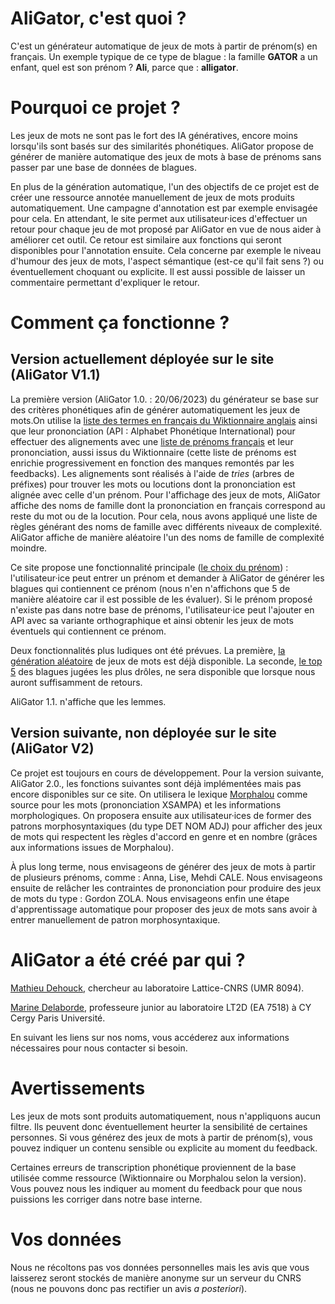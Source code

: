 # AliGator, c'est quoi ?

C'est un générateur automatique de jeux de mots à partir de prénom(s) en français. Un exemple typique de ce type de blague : la famille **GATOR** a un enfant, quel est son prénom ? **Ali**, parce que : **alligator**. 

# Pourquoi ce projet ?

Les jeux de mots ne sont pas le fort des IA génératives, encore moins lorsqu'ils sont basés sur des similarités phonétiques. AliGator propose de générer de manière automatique des jeux de mots à base de prénoms sans passer par une base de données de blagues.

En plus de la génération automatique, l'un des objectifs de ce projet est de créer une ressource annotée manuellement de jeux de mots produits automatiquement. Une campagne d'annotation est par exemple envisagée pour cela. En attendant, le site permet aux utilisateur·ices d'effectuer un retour pour chaque jeu de mot proposé par AliGator en vue de nous aider à améliorer cet outil. Ce retour est similaire aux fonctions qui seront disponibles pour l'annotation ensuite. Cela concerne par exemple le niveau d'humour des jeux de mots, l'aspect sémantique (est-ce qu'il fait sens ?) ou éventuellement choquant ou explicite. Il est aussi possible de laisser un commentaire permettant d'expliquer le retour.

# Comment ça fonctionne ?

## Version actuellement déployée sur le site (AliGator V1.1)
La première version (AliGator 1.0. : 20/06/2023) du générateur se base sur des critères phonétiques afin de générer automatiquement les jeux de mots.On utilise la [liste des termes en français du Wiktionnaire anglais](https://en.wiktionary.org/wiki/Category:French_terms_with_IPA_pronunciation) ainsi que leur prononciation (API : Alphabet Phonétique International) pour effectuer des alignements avec une [liste de prénoms français](https://en.wiktionary.org/wiki/Category:French_given_names) et leur prononciation, aussi issus du Wiktionnaire (cette liste de prénoms est enrichie progressivement en fonction des manques remontés par les feedbacks). Les alignements sont réalisés à l'aide de _tries_ (arbres de préfixes) pour trouver les mots ou locutions dont la prononciation est alignée avec celle d'un prénom. Pour l'affichage des jeux de mots, AliGator affiche des noms de famille dont la prononciation en français correspond au reste du mot ou de la locution. Pour cela, nous avons appliqué une liste de règles générant des noms de famille avec différents niveaux de complexité. AliGator affiche de manière aléatoire l'un des noms de famille de complexité moindre.

Ce site propose une fonctionnalité principale ([le choix du prénom](./prenom.html)) : l'utilisateur·ice peut entrer un prénom et demander à AliGator de générer les blagues qui contiennent ce prénom (nous n'en n'affichons que 5 de manière aléatoire car il est possible de les évaluer). Si le prénom proposé n'existe pas dans notre base de prénoms, l'utilisateur·ice peut l'ajouter en API avec sa variante orthographique et ainsi obtenir les jeux de mots éventuels qui contiennent ce prénom.

Deux fonctionnalités plus ludiques ont été prévues. La première, [la génération aléatoire](./lea-toire.html) de jeux de mots est déjà disponible. La seconde, [le top 5](./top-5.html) des blagues jugées les plus drôles, ne sera disponible que lorsque nous auront suffisamment de retours.

AliGator 1.1. n'affiche que les lemmes. 

## Version suivante, non déployée sur le site (AliGator V2)
Ce projet est toujours en cours de développement. Pour la version suivante, AliGator 2.0., les fonctions suivantes sont déjà implémentées mais pas encore disponibles sur ce site. On utilisera le lexique [Morphalou](https://repository.ortolang.fr/api/content/morphalou/2/LISEZ_MOI.html) comme source pour les mots (prononciation XSAMPA) et les informations morphologiques. On proposera ensuite aux utilisateur·ices de former des patrons morphosyntaxiques (du type DET NOM ADJ) pour afficher des jeux de mots qui respectent les règles d'accord en genre et en nombre (grâces aux informations issues de Morphalou).

À plus long terme, nous envisageons de générer des jeux de mots à partir de plusieurs prénoms, comme : Anna, Lise, Mehdi CALE. Nous envisageons ensuite de relâcher les contraintes de prononciation pour produire des jeux de mots du type : Gordon ZOLA. Nous envisageons enfin une étape d'apprentissage automatique pour proposer des jeux de mots sans avoir à entrer manuellement de patron morphosyntaxique.

# AliGator a été créé par qui ?

[Mathieu Dehouck](https://www.lattice.cnrs.fr/membres/chercheurs-ou-enseignants-chercheurs/mathieu-dehouck/), chercheur au laboratoire Lattice-CNRS (UMR 8094).

[Marine Delaborde](https://www.cyu.fr/marine-delaborde), professeure junior au laboratoire LT2D (EA 7518) à CY Cergy Paris Université.

En suivant les liens sur nos noms, vous accéderez aux informations nécessaires pour nous contacter si besoin.

# Avertissements

Les jeux de mots sont produits automatiquement, nous n'appliquons aucun filtre. Ils peuvent donc éventuellement heurter la sensibilité de certaines personnes. Si vous générez des jeux de mots à partir de prénom(s), vous pouvez indiquer un contenu sensible ou explicite au moment du feedback.

Certaines erreurs de transcription phonétique proviennent de la base utilisée comme ressource (Wiktionnaire ou Morphalou selon la version). Vous pouvez nous les indiquer au moment du feedback pour que nous puissions les corriger dans notre base interne. 

# Vos données

Nous ne récoltons pas vos données personnelles mais les avis que vous laisserez seront stockés de manière anonyme sur un serveur du CNRS (nous ne pouvons donc pas rectifier un avis _a posteriori_).

